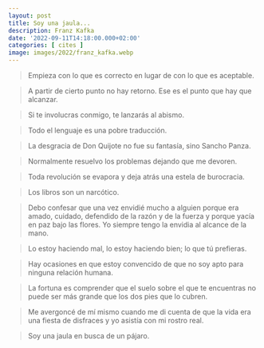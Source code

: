 ```yaml
---
layout: post
title: Soy una jaula...
description: Franz Kafka
date: '2022-09-11T14:18:00.000+02:00'
categories: [ cites ]
image: images/2022/franz_kafka.webp
---
```


> Empieza con lo que es correcto en lugar de con lo que es aceptable.

> A partir de cierto punto no hay retorno. Ese es el punto que hay que alcanzar.

> Si te involucras conmigo, te lanzarás al abismo.

> Todo el lenguaje es una pobre traducción.

> La desgracia de Don Quijote no fue su fantasía, sino Sancho Panza.

> Normalmente resuelvo los problemas dejando que me devoren.

> Toda revolución se evapora y deja atrás una estela de burocracia.

> Los libros son un narcótico.

> Debo confesar que una vez envidié mucho a alguien porque era amado, cuidado, defendido de la razón y de la fuerza y porque yacía en paz bajo las flores. Yo siempre tengo la envidia al alcance de la mano.

> Lo estoy haciendo mal, lo estoy haciendo bien; lo que tú prefieras.

> Hay ocasiones en que estoy convencido de que no soy apto para ninguna relación humana.

> La fortuna es comprender que el suelo sobre el que te encuentras no puede ser más grande que los dos pies que lo cubren.

> Me avergoncé de mí mismo cuando me di cuenta de que la vida era una fiesta de disfraces y yo asistía con mi rostro real.

> Soy una jaula en busca de un pájaro.

